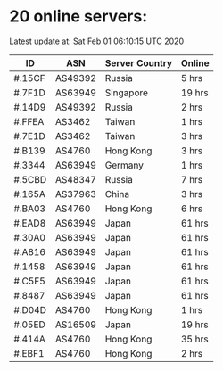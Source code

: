 # 20 online servers:

Latest update at: Sat Feb 01 06:10:15 UTC 2020

| ID | ASN | Server Country | Online |
| -- | --- | -------------- | ------ |
| #.15CF | AS49392 | Russia | 5 hrs |
| #.7F1D | AS63949 | Singapore | 19 hrs |
| #.14D9 | AS49392 | Russia | 2 hrs |
| #.FFEA | AS3462 | Taiwan | 1 hrs |
| #.7E1D | AS3462 | Taiwan | 3 hrs |
| #.B139 | AS4760 | Hong Kong | 3 hrs |
| #.3344 | AS63949 | Germany | 1 hrs |
| #.5CBD | AS48347 | Russia | 7 hrs |
| #.165A | AS37963 | China | 3 hrs |
| #.BA03 | AS4760 | Hong Kong | 6 hrs |
| #.EAD8 | AS63949 | Japan | 61 hrs |
| #.30A0 | AS63949 | Japan | 61 hrs |
| #.A816 | AS63949 | Japan | 61 hrs |
| #.1458 | AS63949 | Japan | 61 hrs |
| #.C5F5 | AS63949 | Japan | 61 hrs |
| #.8487 | AS63949 | Japan | 61 hrs |
| #.D04D | AS4760 | Hong Kong | 1 hrs |
| #.05ED | AS16509 | Japan | 19 hrs |
| #.414A | AS4760 | Hong Kong | 35 hrs |
| #.EBF1 | AS4760 | Hong Kong | 2 hrs |

